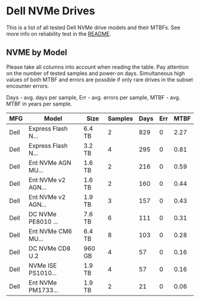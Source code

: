 Dell NVMe Drives
================

This is a list of all tested Dell NVMe drive models and their MTBFs. See more
info on reliability test in the [README](https://github.com/linuxhw/SMART).

NVME by Model
------------

Please take all columns into account when reading the table. Pay attention on the
number of tested samples and power-on days. Simultaneous high values of both MTBF
and errors are possible if only rare drives in the subset encounter errors.

Days - avg. days per sample,
Err  - avg. errors per sample,
MTBF - avg. MTBF in years per sample.

| MFG       | Model              | Size   | Samples | Days  | Err   | MTBF |
|-----------|--------------------|--------|---------|-------|-------|------|
| Dell      | Express Flash N... | 6.4 TB | 2       | 829   | 0     | 2.27   |
| Dell      | Express Flash N... | 3.2 TB | 4       | 295   | 0     | 0.81   |
| Dell      | Ent NVMe AGN MU... | 1.6 TB | 2       | 216   | 0     | 0.59   |
| Dell      | Ent NVMe v2 AGN... | 1.6 TB | 2       | 160   | 0     | 0.44   |
| Dell      | Ent NVMe v2 AGN... | 1.9 TB | 3       | 157   | 0     | 0.43   |
| Dell      | DC NVMe PE8010 ... | 7.6 TB | 6       | 111   | 0     | 0.31   |
| Dell      | Ent NVMe CM6 MU... | 6.4 TB | 8       | 103   | 0     | 0.28   |
| Dell      | DC NVMe CD8 U.2    | 960 GB | 4       | 57    | 0     | 0.16   |
| Dell      | NVMe ISE PS1010... | 1.9 TB | 4       | 57    | 0     | 0.16   |
| Dell      | Ent NVMe PM1733... | 1.9 TB | 2       | 21    | 0     | 0.06   |
